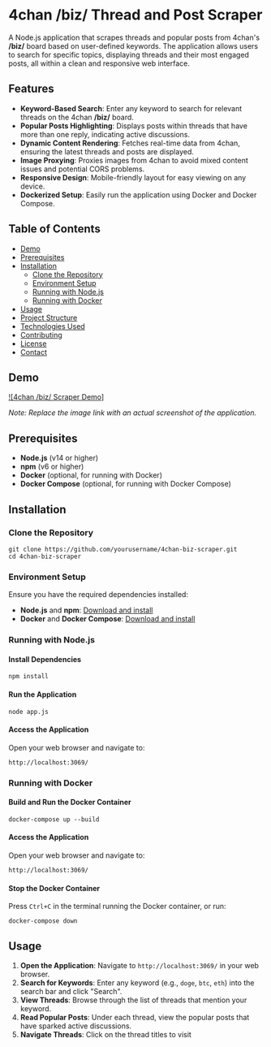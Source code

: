 
# 4chan /biz/ Thread and Post Scraper

A Node.js application that scrapes threads and popular posts from 4chan's **/biz/** board based on user-defined keywords. The application allows users to search for specific topics, displaying threads and their most engaged posts, all within a clean and responsive web interface.

## Features

- **Keyword-Based Search**: Enter any keyword to search for relevant threads on the 4chan **/biz/** board.
- **Popular Posts Highlighting**: Displays posts within threads that have more than one reply, indicating active discussions.
- **Dynamic Content Rendering**: Fetches real-time data from 4chan, ensuring the latest threads and posts are displayed.
- **Image Proxying**: Proxies images from 4chan to avoid mixed content issues and potential CORS problems.
- **Responsive Design**: Mobile-friendly layout for easy viewing on any device.
- **Dockerized Setup**: Easily run the application using Docker and Docker Compose.

## Table of Contents

- [Demo](#demo)
- [Prerequisites](#prerequisites)
- [Installation](#installation)
  - [Clone the Repository](#clone-the-repository)
  - [Environment Setup](#environment-setup)
  - [Running with Node.js](#running-with-nodejs)
  - [Running with Docker](#running-with-docker)
- [Usage](#usage)
- [Project Structure](#project-structure)
- [Technologies Used](#technologies-used)
- [Contributing](#contributing)
- [License](#license)
- [Contact](#contact)

## Demo

[![4chan /biz/ Scraper Demo]](http://bizsnuff.traagel.dev)

*Note: Replace the image link with an actual screenshot of the application.*

## Prerequisites

- **Node.js** (v14 or higher)
- **npm** (v6 or higher)
- **Docker** (optional, for running with Docker)
- **Docker Compose** (optional, for running with Docker Compose)

## Installation

### Clone the Repository

    git clone https://github.com/yourusername/4chan-biz-scraper.git
    cd 4chan-biz-scraper

### Environment Setup

Ensure you have the required dependencies installed:

- **Node.js** and **npm**: [Download and install](https://nodejs.org/en/download/)
- **Docker** and **Docker Compose**: [Download and install](https://docs.docker.com/get-docker/)

### Running with Node.js

#### Install Dependencies

    npm install

#### Run the Application

    node app.js

#### Access the Application

Open your web browser and navigate to:

    http://localhost:3069/

### Running with Docker

#### Build and Run the Docker Container

   `docker-compose up --build`

#### Access the Application

Open your web browser and navigate to:

    http://localhost:3069/

#### Stop the Docker Container

Press `Ctrl+C` in the terminal running the Docker container, or run:

    docker-compose down

## Usage

1. **Open the Application**: Navigate to `http://localhost:3069/` in your web browser.
2. **Search for Keywords**: Enter any keyword (e.g., `doge`, `btc`, `eth`) into the search bar and click "Search".
3. **View Threads**: Browse through the list of threads that mention your keyword.
4. **Read Popular Posts**: Under each thread, view the popular posts that have sparked active discussions.
5. **Navigate Threads**: Click on the thread titles to visit 
